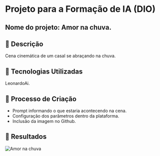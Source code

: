 # **Projeto para a Formação de IA (DIO)**

## Nome do projeto: Amor na chuva.

## 📒 Descrição
Cena cinemática de um casal se abraçando na chuva. 

## 🤖 Tecnologias Utilizadas
LeonardoAi.

## 🧐 Processo de Criação
- Prompt informando o que estaria acontecendo na cena.
- Configuração dos parâmetros dentro da plataforma.
- Inclusão da imagem no Github.

## 🚀 Resultados



![Amor na chuva](https://github.com/jhulyambrozini/leoai/blob/main/Leonardo_Diffusion_XL_A_cinematic_scene_of_a_couple_lost_in_ea_3.jpg)
